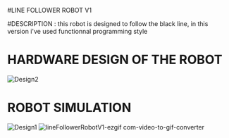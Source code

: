 #LINE FOLLOWER ROBOT V1 

#DESCRIPTION :
this robot is designed to follow the black line, in this version i've used functionnal programming style 

# HARDWARE DESIGN OF THE ROBOT 
![Design2](https://github.com/ssemsOfficial/Robotic/assets/84194047/2d8b89dc-28d3-40d4-bd12-c773dd3bdd73)

# ROBOT SIMULATION
![Design1](https://github.com/ssemsOfficial/Robotic/assets/84194047/bbbff6e3-eb22-4c34-939c-b820144d4084)
![lineFollowerRobotV1-ezgif com-video-to-gif-converter](https://github.com/ssemsOfficial/Robotic/assets/84194047/5a62b649-f7e3-4626-9ef4-e1699cb72ff4)
